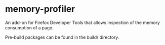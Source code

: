 memory-profiler
===============

An add-on for Firefox Developer Tools that allows inspection of the memory consumption of a page.

Pre-build packages can be found in the build/ directory.
